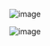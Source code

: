 
![image](https://github.com/shailendrabhargava93/weather-notification-app/assets/27663889/6ada98c2-85d0-4e43-868e-43feea785e99)

![image](https://github.com/shailendrabhargava93/weather-notification-app/assets/27663889/5ebff4dc-218a-45a1-970a-ca2f33269fad)
